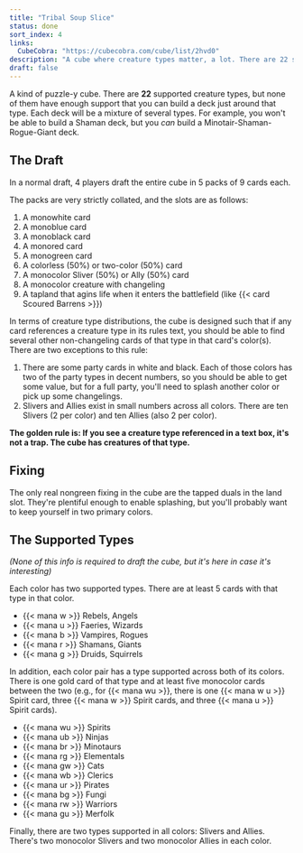 ```yaml
---
title: "Tribal Soup Slice"
status: done
sort_index: 4
links:
  CubeCobra: "https://cubecobra.com/cube/list/2hvd0"
description: "A cube where creature types matter, a lot. There are 22 supported types!"
draft: false
---
```


A kind of puzzle-y cube. There are **22** supported creature types, but none of them have enough support that you can build a deck just around that type. Each deck will be a mixture of several types. For example, you won't be able to build a Shaman deck, but you _can_ build a Minotair-Shaman-Rogue-Giant deck.


## The Draft

In a normal draft, 4 players draft the entire cube in 5 packs of 9 cards each.

The packs are very strictly collated, and the slots are as follows:

  1. A monowhite card
  2. A monoblue card
  3. A monoblack card
  4. A monored card
  5. A monogreen card
  6. A colorless (50%) or two-color (50%) card
  7. A monocolor Sliver (50%) or Ally (50%) card
  8. A monocolor creature with changeling
  9. A tapland that agins life when it enters the battlefield (like {{< card Scoured Barrens >}})

In terms of creature type distributions, the cube is designed such that if any card references a creature type in its rules text, you should be able to find several other non-changeling cards of that type in that card's color(s). There are two exceptions to this rule:

  1. There are some party cards in white and black. Each of those colors has two of the party types in decent numbers, so you should be able to get some value, but for a full party, you'll need to splash another color or pick up some changelings.
  2. Slivers and Allies exist in small numbers across all colors. There are ten Slivers (2 per color) and ten Allies (also 2 per color).

**The golden rule is: If you see a creature type referenced in a text box, it's not a trap. The cube has creatures of that type.**


## Fixing

The only real nongreen fixing in the cube are the tapped duals in the land slot. They're plentiful enough to enable splashing, but you'll probably want to keep yourself in two primary colors.


## The Supported Types

_(None of this info is required to draft the cube, but it's here in case it's interesting)_

Each color has two supported types. There are at least 5 cards with that type in that color.

  * {{< mana w >}} Rebels, Angels
  * {{< mana u >}} Faeries, Wizards
  * {{< mana b >}} Vampires, Rogues
  * {{< mana r >}} Shamans, Giants
  * {{< mana g >}} Druids, Squirrels

In addition, each color pair has a type supported across both of its colors. There is one gold card of that type and at least five monocolor cards between the two (e.g., for {{< mana wu >}}, there is one {{< mana w u >}} Spirit card, three {{< mana w >}} Spirit cards, and three {{< mana u >}} Spirit cards).

  * {{< mana wu >}} Spirits
  * {{< mana ub >}} Ninjas
  * {{< mana br >}} Minotaurs
  * {{< mana rg >}} Elementals
  * {{< mana gw >}} Cats
  * {{< mana wb >}} Clerics
  * {{< mana ur >}} Pirates
  * {{< mana bg >}} Fungi
  * {{< mana rw >}} Warriors
  * {{< mana gu >}} Merfolk

Finally, there are two types supported in all colors: Slivers and Allies. There's two monocolor Slivers and two monocolor Allies in each color.